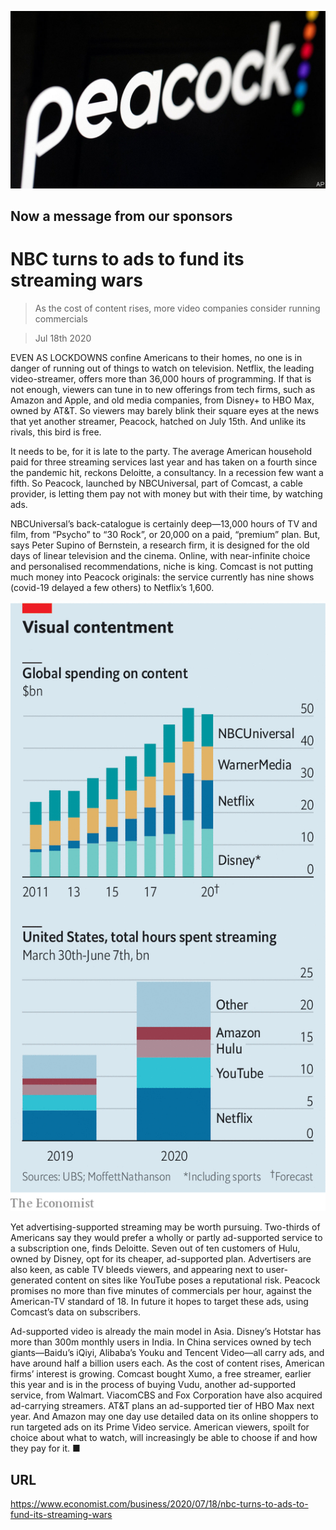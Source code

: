 ![](./images/20200718_WBP502.jpg)

## Now a message from our sponsors

# NBC turns to ads to fund its streaming wars

> As the cost of content rises, more video companies consider running commercials

> Jul 18th 2020

EVEN AS LOCKDOWNS confine Americans to their homes, no one is in danger of running out of things to watch on television. Netflix, the leading video-streamer, offers more than 36,000 hours of programming. If that is not enough, viewers can tune in to new offerings from tech firms, such as Amazon and Apple, and old media companies, from Disney+ to HBO Max, owned by AT&T. So viewers may barely blink their square eyes at the news that yet another streamer, Peacock, hatched on July 15th. And unlike its rivals, this bird is free.

It needs to be, for it is late to the party. The average American household paid for three streaming services last year and has taken on a fourth since the pandemic hit, reckons Deloitte, a consultancy. In a recession few want a fifth. So Peacock, launched by NBCUniversal, part of Comcast, a cable provider, is letting them pay not with money but with their time, by watching ads.

NBCUniversal’s back-catalogue is certainly deep—13,000 hours of TV and film, from “Psycho” to “30 Rock”, or 20,000 on a paid, “premium” plan. But, says Peter Supino of Bernstein, a research firm, it is designed for the old days of linear television and the cinema. Online, with near-infinite choice and personalised recommendations, niche is king. Comcast is not putting much money into Peacock originals: the service currently has nine shows (covid-19 delayed a few others) to Netflix’s 1,600.



![](./images/20200718_WBC474.png)

Yet advertising-supported streaming may be worth pursuing. Two-thirds of Americans say they would prefer a wholly or partly ad-supported service to a subscription one, finds Deloitte. Seven out of ten customers of Hulu, owned by Disney, opt for its cheaper, ad-supported plan. Advertisers are also keen, as cable TV bleeds viewers, and appearing next to user-generated content on sites like YouTube poses a reputational risk. Peacock promises no more than five minutes of commercials per hour, against the American-TV standard of 18. In future it hopes to target these ads, using Comcast’s data on subscribers.

Ad-supported video is already the main model in Asia. Disney’s Hotstar has more than 300m monthly users in India. In China services owned by tech giants—Baidu’s iQiyi, Alibaba’s Youku and Tencent Video—all carry ads, and have around half a billion users each. As the cost of content rises, American firms’ interest is growing. Comcast bought Xumo, a free streamer, earlier this year and is in the process of buying Vudu, another ad-supported service, from Walmart. ViacomCBS and Fox Corporation have also acquired ad-carrying streamers. AT&T plans an ad-supported tier of HBO Max next year. And Amazon may one day use detailed data on its online shoppers to run targeted ads on its Prime Video service. American viewers, spoilt for choice about what to watch, will increasingly be able to choose if and how they pay for it. ■

## URL

https://www.economist.com/business/2020/07/18/nbc-turns-to-ads-to-fund-its-streaming-wars
